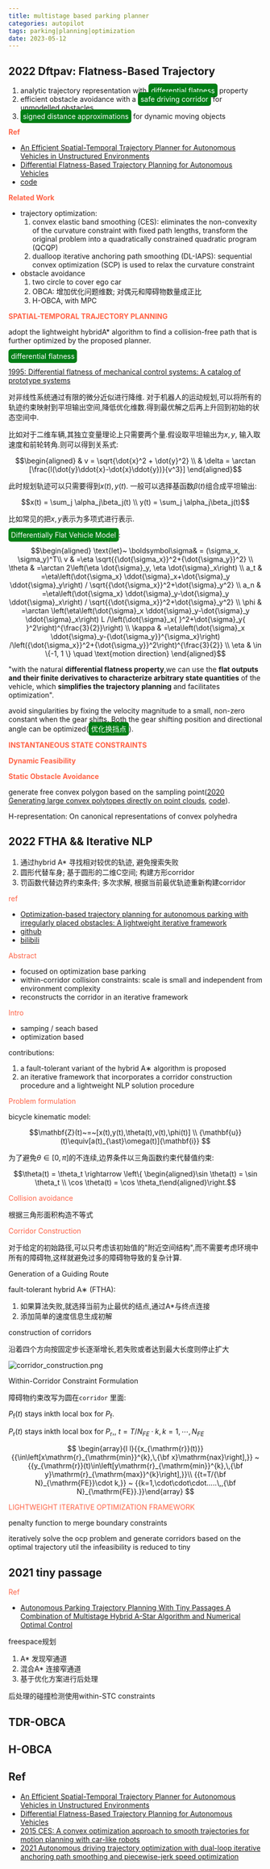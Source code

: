 ```yaml
---
title: multistage based parking planner
categories: autopilot
tags: parking|planning|optimization
date: 2023-05-12
---
```




## 2022 Dftpav: Flatness-Based Trajectory


1. analytic trajectory representation with <font style='background: #007f16;color: #ffffff;opacity:1.0; border-radius: 5px; padding:5px;'>differential flatness</font> property
2.  efficient obstacle avoidance with a <font style='background: #007f16;color: #ffffff;opacity:1.0; border-radius: 5px; padding:5px;'>safe driving corridor</font> for unmodelled obstacles
3. <font style='background: #007f16;color: #ffffff;opacity:1.0; border-radius: 5px; padding:5px;'>signed distance approximations</font> for
dynamic moving objects

**<font color='Tomato'>Ref</font>**

- [An Efficient Spatial-Temporal Trajectory Planner for Autonomous Vehicles in Unstructured Environments](https://arxiv.org/pdf/2208.13160.pdf)
- [Differential Flatness-Based Trajectory Planning for Autonomous Vehicles]()
- [code](https://github.com/ZJU-FAST-Lab/Dftpav/tree/main)

**<font color='Tomato'>Related Work</font>**

- trajectory optimization:
    1. convex elastic band smoothing (CES): eliminates the non-convexity of the curvature constraint with fixed path lengths, transform the original problem into a quadratically constrained quadratic program (QCQP)
    2. dualloop iterative anchoring path smoothing (DL-IAPS): sequential convex optimization (SCP) is used to relax the curvature constraint
- obstacle avoidance
    1. two circle to cover ego car
    2. OBCA: 增加优化问题维数; 对偶元和障碍物数量成正比
    3. H-OBCA, with MPC

**<font color='Tomato'>SPATIAL-TEMPORAL TRAJECTORY PLANNING</font>**

adopt the lightweight hybridA* algorithm to find a collision-free path that is further optimized by the proposed planner. 


<font style='background: #007f16;color: #ffffff;opacity:1.0; border-radius: 5px; padding:5px;'>differential flatness</font>

[1995: Differential flatness of mechanical control systems: A catalog of prototype systems]()

对非线性系统通过有限的微分近似进行降维. 对于机器人的运动规划,可以将所有的轨迹约束映射到平坦输出空间,降低优化维数.得到最优解之后再上升回到初始的状态空间中.

比如对于二维车辆,其独立变量理论上只需要两个量.假设取平坦输出为$x, y$, 输入取速度和前轮转角.则可以得到关系式:

$$\begin{aligned}
& v = \sqrt{\dot{x}^2 + \dot{y}^2}    \\
& \delta = \arctan [\frac{l(\dot{y}\ddot{x}-\dot{x}\ddot{y})}{v^3}]
\end{aligned}$$

此时规划轨迹可以只需要得到$x(t), y(t)$. 一般可以选择基函数$\beta(t)$组合成平坦输出:

$$x(t) = \sum_j \alpha_j\beta_j(t) \\
y(t) = \sum_j \alpha_j\beta_j(t)$$

比如常见的把$x,y$表示为多项式进行表示.

<font style='background: #007f16;color: #ffffff;opacity:1.0; border-radius: 5px; padding:5px;'>Differentially Flat Vehicle Model</font>:

$$\begin{aligned}
\text{let}~ \boldsymbol\sigma& = (\sigma_x, \sigma_y)^T\\
v & =\eta \sqrt{{\dot{\sigma_x}}^2+{\dot{\sigma_y}}^2} \\
\theta & =\arctan 2\left(\eta \dot{\sigma}_y, \eta \dot{\sigma}_x\right) \\
a_t & =\eta\left(\dot{\sigma_x} \ddot{\sigma}_x+\dot{\sigma}_y \ddot{\sigma}_y\right) / \sqrt{{\dot{\sigma_x}}^2+\dot{\sigma}_y^2} \\
a_n & =\eta\left(\dot{\sigma_x} \ddot{\sigma}_y-\dot{\sigma}_y \ddot{\sigma}_x\right) / \sqrt{{\dot{\sigma_x}}^2+\dot{\sigma}_y^2} \\
\phi & =\arctan \left(\eta\left(\dot{\sigma}_x \ddot{\sigma}_y-\dot{\sigma}_y \ddot{\sigma}_x\right) L /\left(\dot{\sigma}_x{ }^2+\dot{\sigma}_y{ }^2\right)^{\frac{3}{2}}\right) \\
\kappa & =\eta\left(\dot{\sigma}_x \ddot{\sigma}_y-{\dot{\sigma_y}}^{\sigma_x}\right) /\left({\dot{\sigma_x}}^2+{\dot{\sigma_y}}^2\right)^{\frac{3}{2}} \\
\eta & \in \{-1, 1 \} \quad \text{motion direction}
\end{aligned}$$

"with the natural **differential flatness property**,we can use the **flat outputs and their finite derivatives to characterize arbitrary state quantities** of the vehicle, which **simplifies the trajectory planning** and facilitates optimization".

avoid singularities by fixing the velocity magnitude to a small, non-zero constant when the gear shifts. Both the gear shifting position and directional angle can be optimized(<font style='background: #007f16;color: #ffffff;opacity:1.0; border-radius: 5px; padding:5px;'>优化换挡点</font>).

**<font color='Tomato'>INSTANTANEOUS STATE CONSTRAINTS</font>**

**<font color='Tomato'>Dynamic Feasibility</font>**

**<font color='Tomato'>Static Obstacle Avoidance</font>**

generate free convex polygon based on the sampling point([2020 Generating large convex polytopes directly on point clouds](https://arxiv.org/abs/2010.08744), [code](https://github.com/StarryN/Galaxy)).

H-representation:  On canonical representations of convex polyhedra
## 2022 FTHA && Iterative NLP

1. 通过hybrid A* 寻找相对较优的轨迹, 避免搜索失败
2. 圆形代替车身; 基于圆形的二维C空间; 构建方形corridor
3. 罚函数代替边界约束条件; 多次求解, 根据当前最优轨迹重新构建corridor

<font color='Tomato'>ref</font>

- [Optimization-based trajectory planning for autonomous parking with irregularly placed obstacles: A lightweight iterative framework]()
- [github](https://github.com/libai1943/ParkingMotionPlanningTITS21)
- [bilibili](https://www.bilibili.com/video/BV1n7411q7iv/)

<font color='Tomato'>Abstract</font>

- focused on optimization base parking
- within-corridor collision constraints: scale is small and independent from environment complexity
- reconstructs the corridor in an iterative framework

<font color='Tomato'>Intro</font>

- samping / seach based
- optimization based

contributions:

1. a fault-tolerant variant of the hybrid A∗ algorithm is proposed
2. an iterative framework that incorporates a corridor construction procedure and a lightweight NLP solution procedure


<font color='Tomato'>Problem formulation</font>

bicycle kinematic model:


$$\mathbf{Z}(t)~=~[x(t),y(t),\theta(t),v(t),\phi(t)] \\
{\mathbf{u}}(t)\equiv[a(t)_{\ast}\omega(t)]{\mathbf{i}} $$


为了避免$\theta \in [0, \pi]$的不连续,边界条件以三角函数约束代替值约束:

$$\theta(t) = \theta_t \rightarrow \left\{ \begin{aligned}\sin \theta(t) = \sin \theta_t \\ \cos \theta(t) = \cos \theta_t\end{aligned}\right.$$

<font color='Tomato'>Collision avoidance</font>

根据三角形面积构造不等式

<font color='Tomato'>Corridor Construction</font>

对于给定的初始路径,可以只考虑该初始值的"附近空间结构",而不需要考虑环境中所有的障碍物,这样就避免过多的障碍物导致的复杂计算.

Generation of a Guiding Route

fault-tolerant hybrid A∗ (FTHA): 

1. 如果算法失败,就选择当前为止最优的结点,通过A*与终点连接
2. 添加简单的速度信息生成初解

construction of corridors

沿着四个方向按固定步长逐渐增长,若失败或者达到最大长度则停止扩大

![corridor_construction.png](https://cdn.jsdelivr.net/gh/YeeKal/img_land/blog/notes_img_backup/autopilot/imgs/corridor_construction.png)

Within-Corridor Constraint Formulation


障碍物约束改写为圆在`corridor` 里面:

$P_{\mathrm{f}}(t)$ stays inkth local box for $P_{\mathrm{f}}.$ 

$P_{\mathrm{r}}(t)$ stays inkth local box for $P_{\mathrm{r}},$, $t = T/N_{FE}·k,k =1,\cdots,N_{FE}$

$$
\begin{array}{l l}{{x_{\mathrm{r}}(t)}}{{\in\left[x\mathrm{r}_{\mathrm{min}}^{k},\,{\bf x}\mathrm{nax}\right],}} ~ {{y_{\mathrm{r}}(t)\in\left[y\mathrm{r}_{\mathrm{min}}^{k},\,{\bf y}\mathrm{r}_{\mathrm{max}}^{k}\right],}}\\ {{t=T/{\bf N}_{\mathrm{FE}}\cdot k,}} ~ {{k=1,\cdot\cdot\cdot.....\,,{\bf N}_{\mathrm{FE}}.}}\end{array} 
$$

<font color='Tomato'>LIGHTWEIGHT ITERATIVE OPTIMIZATION
FRAMEWORK</font>

penalty function to merge boundary constraints

iteratively solve the ocp problem and generate corridors based on the optimal trajectory util the infeasibility is reduced to tiny


##  2021 tiny passage

<font color='Tomato'>Ref</font>

- [Autonomous Parking Trajectory Planning With Tiny Passages A Combination of Multistage Hybrid A-Star Algorithm and Numerical Optimal Control]()

freespace规划

1. A* 发现窄通道
2. 混合A* 连接窄通道
3. 基于优化方案进行后处理

后处理的碰撞检测使用within-STC constraints


## TDR-OBCA

## H-OBCA

## Ref

- [An Efficient Spatial-Temporal Trajectory Planner for Autonomous Vehicles in Unstructured Environments](https://arxiv.org/pdf/2208.13160.pdf)
- [Differential Flatness-Based Trajectory Planning for Autonomous Vehicles]()
- [2015 CES: A convex optimization approach to smooth trajectories for motion planning with car-like robots]()
- [2021 Autonomous driving trajectory optimization with dual-loop iterative anchoring path smoothing and piecewise-jerk speed optimization]()